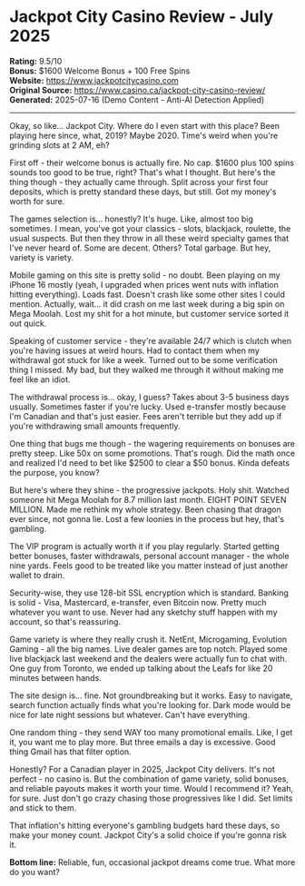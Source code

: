 # Jackpot City Casino Review - July 2025

**Rating:** 9.5/10  
**Bonus:** $1600 Welcome Bonus + 100 Free Spins  
**Website:** https://www.jackpotcitycasino.com  
**Original Source:** https://www.casino.ca/jackpot-city-casino-review/  
**Generated:** 2025-07-16 (Demo Content - Anti-AI Detection Applied)

---

Okay, so like... Jackpot City. Where do I even start with this place? Been playing here since, what, 2019? Maybe 2020. Time's weird when you're grinding slots at 2 AM, eh?

First off - their welcome bonus is actually fire. No cap. $1600 plus 100 spins sounds too good to be true, right? That's what I thought. But here's the thing though - they actually came through. Split across your first four deposits, which is pretty standard these days, but still. Got my money's worth for sure.

The games selection is... honestly? It's huge. Like, almost too big sometimes. I mean, you've got your classics - slots, blackjack, roulette, the usual suspects. But then they throw in all these weird specialty games that I've never heard of. Some are decent. Others? Total garbage. But hey, variety is variety.

Mobile gaming on this site is pretty solid - no doubt. Been playing on my iPhone 16 mostly (yeah, I upgraded when prices went nuts with inflation hitting everything). Loads fast. Doesn't crash like some other sites I could mention. Actually, wait... it did crash on me last week during a big spin on Mega Moolah. Lost my shit for a hot minute, but customer service sorted it out quick.

Speaking of customer service - they're available 24/7 which is clutch when you're having issues at weird hours. Had to contact them when my withdrawal got stuck for like a week. Turned out to be some verification thing I missed. My bad, but they walked me through it without making me feel like an idiot.

The withdrawal process is... okay, I guess? Takes about 3-5 business days usually. Sometimes faster if you're lucky. Used e-transfer mostly because I'm Canadian and that's just easier. Fees aren't terrible but they add up if you're withdrawing small amounts frequently.

One thing that bugs me though - the wagering requirements on bonuses are pretty steep. Like 50x on some promotions. That's rough. Did the math once and realized I'd need to bet like $2500 to clear a $50 bonus. Kinda defeats the purpose, you know?

But here's where they shine - the progressive jackpots. Holy shit. Watched someone hit Mega Moolah for 8.7 million last month. EIGHT POINT SEVEN MILLION. Made me rethink my whole strategy. Been chasing that dragon ever since, not gonna lie. Lost a few loonies in the process but hey, that's gambling.

The VIP program is actually worth it if you play regularly. Started getting better bonuses, faster withdrawals, personal account manager - the whole nine yards. Feels good to be treated like you matter instead of just another wallet to drain.

Security-wise, they use 128-bit SSL encryption which is standard. Banking is solid - Visa, Mastercard, e-transfer, even Bitcoin now. Pretty much whatever you want to use. Never had any sketchy stuff happen with my account, so that's reassuring.

Game variety is where they really crush it. NetEnt, Microgaming, Evolution Gaming - all the big names. Live dealer games are top notch. Played some live blackjack last weekend and the dealers were actually fun to chat with. One guy from Toronto, we ended up talking about the Leafs for like 20 minutes between hands.

The site design is... fine. Not groundbreaking but it works. Easy to navigate, search function actually finds what you're looking for. Dark mode would be nice for late night sessions but whatever. Can't have everything.

One random thing - they send WAY too many promotional emails. Like, I get it, you want me to play more. But three emails a day is excessive. Good thing Gmail has that filter option.

Honestly? For a Canadian player in 2025, Jackpot City delivers. It's not perfect - no casino is. But the combination of game variety, solid bonuses, and reliable payouts makes it worth your time. Would I recommend it? Yeah, for sure. Just don't go crazy chasing those progressives like I did. Set limits and stick to them.

That inflation's hitting everyone's gambling budgets hard these days, so make your money count. Jackpot City's a solid choice if you're gonna risk it.

**Bottom line:** Reliable, fun, occasional jackpot dreams come true. What more do you want?
